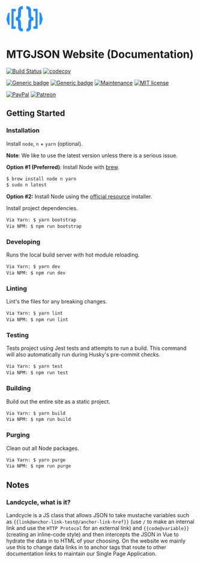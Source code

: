 <img src="./docs/.vuepress/public/images/assets/logo-mtgjson-dark-blue.svg" width="100px">

# MTGJSON Website (Documentation)

[![Build Status](https://travis-ci.org/mtgjson/mtgjson-website.svg?branch=master)](https://travis-ci.org/mtgjson/mtgjson-website)
[![codecov](https://codecov.io/gh/mtgjson/mtgjson-website/branch/master/graph/badge.svg)](https://codecov.io/gh/mtgjson/mtgjson-website)

[![Generic badge](https://img.shields.io/badge/Made_with_Node-latest-green.svg)](https://shields.io/)
[![Generic badge](https://img.shields.io/badge/Made_with_Vuepress-1.x-green.svg)](https://shields.io/)
[![Maintenance](https://img.shields.io/badge/Maintained-Yes-green.svg)](https://GitHub.com/mtgjson/mtgjson-website/graphs/commit-activity)
[![MIT license](https://img.shields.io/badge/License-MIT-blue.svg)](https://github.com/mtgjson/mtgjson-website/blob/master/LICENSE)

[![PayPal](https://img.shields.io/static/v1.svg?label=PayPal&message=Support%20MTGJSON&color=Blue&logo=paypal)](https://paypal.me/zachhalpern)
[![Patreon](https://img.shields.io/static/v1.svg?label=Patreon&message=Support%20MTGJSON&color=Orange&logo=patreon)](https://patreon.com/mtgjson)

## Getting Started

### **Installation**

Install `node`, `n` + `yarn` (optional).

**Note**: We like to use the latest version unless there is a serious issue.

**Option #1 (Preferred)**: Install Node with [brew](https://brew.sh).

```bash
$ brew install node n yarn
$ sudo n latest
```

**Option #2:** Install Node using the [official resource](https://nodejs.org/en/) installer.

Install project dependencies.

```bash
Via Yarn: $ yarn bootstrap
Via NPM: $ npm run bootstrap
```

### **Developing**

Runs the local build server with hot module reloading.

```bash
Via Yarn: $ yarn dev
Via NPM: $ npm run dev
```

### **Linting**

Lint's the files for any breaking changes.

```bash
Via Yarn: $ yarn lint
Via NPM: $ npm run lint
```

### **Testing**

Tests project using Jest tests and attempts to run a build. This command will also automatically run during Husky's pre-commit checks.

```bash
Via Yarn: $ yarn test
Via NPM: $ npm run test
```

### **Building**

Build out the entire site as a static project.

```bash
Via Yarn: $ yarn build
Via NPM: $ npm run build
```

### **Purging**

Clean out all Node packages.

```bash
Via Yarn: $ yarn purge
Via NPM: $ npm run purge
```

## Notes

### **Landcycle, what is it?**

Landcycle is a JS class that allows JSON to take mustache variables such as `{{link@anchor-link-test@/anchor-link-href}}` (use `/` to make an internal link and use the `HTTP Protocol` for an external link) and `{{code@variable}}` (creating an inline-code style) and then intercepts the JSON in Vue to hydrate the data in to HTML of your choosing. On the website we mainly use this to change data links in to anchor tags that route to other documentation links to maintain our Single Page Application.
